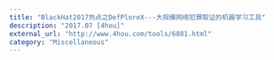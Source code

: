 ```yaml
---
title: "BlackHat2017热点之DefPloreX---大规模网络犯罪取证的机器学习工具"
description: "2017.07 [4hou]"
external_url: "http://www.4hou.com/tools/6881.html"
category: "Miscellaneous"
---
```

